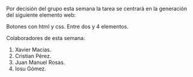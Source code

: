 Por decisión del grupo esta semana la tarea se centrará en la generación del siguiente elemento web:

Botones con html y css. Entre dos y 4 elementos.

Colaboradores de esta semana:

1. Xavier Macias.
2. Cristian Pérez.
3. Juan Manuel Rosas.
4. Iosu Gómez.